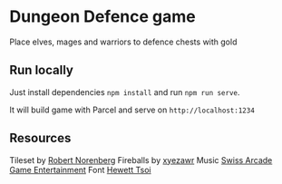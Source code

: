# Dungeon Defence game

Place elves, mages and warriors to defence chests with gold

## Run locally

Just install dependencies `npm install` and run `npm run serve`.

It will build game with Parcel and serve on `http://localhost:1234`

## Resources

Tileset by [Robert Norenberg](https://0x72.itch.io/)
Fireballs by [xyezawr](https://xyezawr.itch.io/)
Music [Swiss Arcade Game Entertainment](https://swissarcadegameentertainment.bandcamp.com/)
Font [Hewett Tsoi](https://www.deviantart.com/pix3m)
